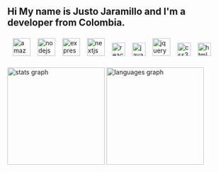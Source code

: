 <!--
Profile generator:
https://profile-readme-generator.com/
-->
<h2 align="left">Hi My name is Justo Jaramillo and I'm a developer from Colombia.</h2>

<!--
**justojaramillo/justojaramillo** is a ✨ _special_ ✨ repository because its `README.md` (this file) appears on your GitHub profile.
Here are some ideas to get you started:
- 🔭 I’m currently working on ...
- 🌱 I’m currently learning ...
- 👯 I’m looking to collaborate on ...
- 🤔 I’m looking for help with ...
- 💬 Ask me about ...
- 📫 How to reach me: ...
- 😄 Pronouns: ...
- ⚡ Fun fact: ...
- 👋 Hi
-->
###

<!--
<h4 align="left">I’m currently learning web development on</h4> 
-->

###

<div align="left">
  <img width="12" /><img src="https://cdn.jsdelivr.net/gh/devicons/devicon/icons/amazonwebservices/amazonwebservices-line-wordmark.svg" height="40" alt="amazonwebservices logo" />
  <!--
  <img width="12" /><img src="https://cdn.jsdelivr.net/gh/devicons/devicon/icons/apache/apache-original.svg" height="40" alt="apache logo" />
  <img width="12" /><img src="https://cdn.jsdelivr.net/gh/devicons/devicon/icons/php/php-original.svg" height="40" alt="php logo" />
  -->
  <img width="12" /><img src="https://cdn.jsdelivr.net/gh/devicons/devicon/icons/nodejs/nodejs-original.svg" height="40" alt="nodejs logo" />
  <img width="12" /><img src="https://cdn.jsdelivr.net/gh/devicons/devicon/icons/express/express-original.svg" height="40" alt="express logo"  />
  <img width="12" /><img src="https://cdn.jsdelivr.net/gh/devicons/devicon/icons/nextjs/nextjs-original.svg" height="40" alt="nextjs logo" />
  <img width="12" /><img src="https://cdn.jsdelivr.net/gh/devicons/devicon/icons/react/react-original.svg" height="30" alt="react logo" />
  <img width="12" /><img src="https://cdn.jsdelivr.net/gh/devicons/devicon/icons/javascript/javascript-original.svg" height="30" alt="javascript logo" />
  <img width="12" /><img src="https://cdn.jsdelivr.net/gh/devicons/devicon/icons/jquery/jquery-original.svg" height="40" alt="jquery logo" />
  <img width="12" /><img src="https://cdn.jsdelivr.net/gh/devicons/devicon/icons/css3/css3-original.svg" height="30" alt="css3 logo" />
  <img width="12" /><img src="https://cdn.jsdelivr.net/gh/devicons/devicon/icons/html5/html5-original.svg" height="30" alt="html5 logo" />
</div>

###
 
<div align="left">
  <img src="https://github-readme-stats.vercel.app/api?username=justojaramillo&hide_title=false&hide_rank=false&show_icons=true&card_width=320&include_all_commits=true&count_private=true&disable_animations=false&theme=dracula&locale=en&hide_border=false" height="220" alt="stats graph"  />
  <img src="https://github-readme-stats.vercel.app/api/top-langs?username=justojaramillo&locale=en&hide_title=false&layout=compact&card_width=314&langs_count=8&theme=dracula&hide_border=false" height="220" alt="languages graph"  />
</div>

###

<!--
<div align="left">
  <img src="https://img.shields.io/static/v1?message=Youtube&logo=youtube&label=&color=FF0000&logoColor=white&labelColor=&style=for-the-badge" height="35" alt="youtube logo"  />
  <img src="https://img.shields.io/static/v1?message=Instagram&logo=instagram&label=&color=E4405F&logoColor=white&labelColor=&style=for-the-badge" height="35" alt="instagram logo"  />
  <img src="https://img.shields.io/static/v1?message=Twitch&logo=twitch&label=&color=9146FF&logoColor=white&labelColor=&style=for-the-badge" height="35" alt="twitch logo"  />
  <img src="https://img.shields.io/static/v1?message=Discord&logo=discord&label=&color=7289DA&logoColor=white&labelColor=&style=for-the-badge" height="35" alt="discord logo"  />
  <img src="https://img.shields.io/static/v1?message=Gmail&logo=gmail&label=&color=D14836&logoColor=white&labelColor=&style=for-the-badge" height="35" alt="gmail logo"  />
  <img src="https://img.shields.io/static/v1?message=LinkedIn&logo=linkedin&label=&color=0077B5&logoColor=white&labelColor=&style=for-the-badge" height="35" alt="linkedin logo"  />
</div>
-->

###

<br clear="both">

<!-- <img src="https://raw.githubusercontent.com/maurodesouza/maurodesouza/output/snake.svg" alt="Snake animation" />-->

###
